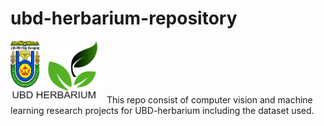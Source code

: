 # ubd-herbarium-repository
<img src="images/ubdh.png" width="150" height="100">
This repo consist of computer vision and machine learning research projects for UBD-herbarium including the dataset used.
